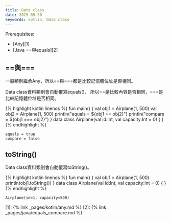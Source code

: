 ```yaml
---
title: Data class
date: 2025-05-30
keywords: kotlin, Data class
---
```

Prerequisites:

- [Any][1]
- [Java ==與equals][2]

## ==與===
一般類別繼承Any，所以==與===都是比較記憶體位址是否相同。

Data class資料類別會自動覆寫equals()，
所以==是比較內容是否相同，===是比較記憶體位址是否相同。

{% highlight kotlin linenos %}
fun main() {
    val obj1 = Airplane(1, 500)
    val obj2 = Airplane(1, 500)
    println("equals = ${obj1 == obj2}")
    println("compare = ${obj1 === obj2}")
}
data class Airplane(val id:Int, val capacity:Int = 0) {
}
{% endhighlight %}
```
equals = true
compare = false
```
## toString()
Data class資料類別會自動覆寫toString()。

{% highlight kotlin linenos %}
fun main() {
    val obj1 = Airplane(1, 500)
    println(obj1.toString())
}
data class Airplane(val id:Int, val capacity:Int = 0) {
}
{% endhighlight %}
```
Airplane(id=1, capacity=500)
```


[1]: {% link _pages/kotlin/any.md %}
[2]: {% link _pages/java/equals_compare.md %}